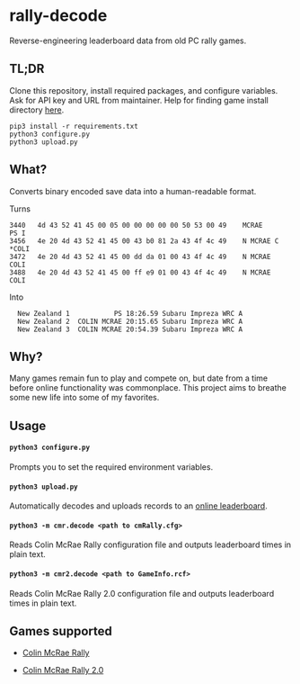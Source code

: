 # rally-decode

Reverse-engineering leaderboard data from old PC rally games.

## TL;DR

Clone this repository, install required packages, and configure variables. 
Ask for API key and URL from maintainer. Help for finding game install directory [here](https://www.pcgamingwiki.com/wiki/Glossary:Game_data#Installation_folder).

```
pip3 install -r requirements.txt
python3 configure.py
python3 upload.py
```

## What?

Converts binary encoded save data into a human-readable format.

Turns 

```
3440   4d 43 52 41 45 00 05 00 00 00 00 00 50 53 00 49    MCRAE       PS I
3456   4e 20 4d 43 52 41 45 00 43 b0 81 2a 43 4f 4c 49    N MCRAE C  *COLI
3472   4e 20 4d 43 52 41 45 00 dd da 01 00 43 4f 4c 49    N MCRAE     COLI
3488   4e 20 4d 43 52 41 45 00 ff e9 01 00 43 4f 4c 49    N MCRAE     COLI
```

Into
```
  New Zealand 1           PS 18:26.59 Subaru Impreza WRC A
  New Zealand 2  COLIN MCRAE 20:15.65 Subaru Impreza WRC A
  New Zealand 3  COLIN MCRAE 20:54.39 Subaru Impreza WRC A
```

## Why?

Many games remain fun to play and compete on, but date from a time before online functionality was commonplace. This project aims to breathe some new life into some of my favorites. 

## Usage

#### `python3 configure.py` 

Prompts you to set the required environment variables.

#### `python3 upload.py` 

Automatically decodes and uploads records to an [online leaderboard](https://github.com/psaikko/rally-leaderboard).

#### `python3 -m cmr.decode <path to cmRally.cfg>` 

Reads Colin McRae Rally configuration file and outputs leaderboard times in plain text.

#### `python3 -m cmr2.decode <path to GameInfo.rcf>` 

Reads Colin McRae Rally 2.0 configuration file and outputs leaderboard times in plain text.

## Games supported

- [Colin McRae Rally](https://www.pcgamingwiki.com/wiki/Colin_McRae_Rally)

- [Colin McRae Rally 2.0](https://www.pcgamingwiki.com/wiki/Colin_McRae_Rally_2.0)

